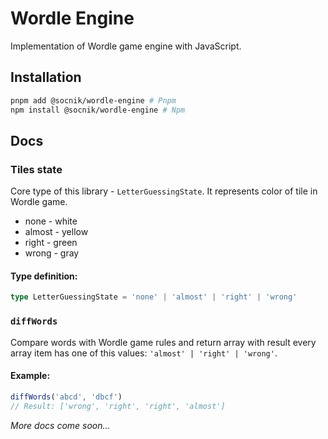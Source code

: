 # Wordle Engine

Implementation of Wordle game engine with JavaScript.

## Installation

```bash
pnpm add @socnik/wordle-engine # Pnpm
npm install @socnik/wordle-engine # Npm
```

## Docs

### Tiles state

Core type of this library - `LetterGuessingState`. It represents color of tile in Wordle game.

- none - white
- almost - yellow
- right - green
- wrong - gray

#### Type definition:

```typescript
type LetterGuessingState = 'none' | 'almost' | 'right' | 'wrong'
```

### `diffWords`

Compare words with Wordle game rules and return array with result every array item has one of this values:
`'almost' | 'right' | 'wrong'`.

#### Example:

```typescript
diffWords('abcd', 'dbcf')
// Result: ['wrong', 'right', 'right', 'almost']
```

_More docs come soon..._
